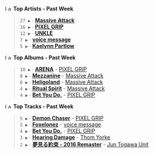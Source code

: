 <!--START_LASTFM_ARTISTS:{"period": "7day", "rows": 5}-->
<a href="https://last.fm" target="_blank"><img src="https://user-images.githubusercontent.com/17434202/215290617-e793598d-d7c9-428f-9975-156db1ba89cc.svg" alt="Last.fm Logo" width="18" height="13"/></a> **Top Artists - Past Week**

> `27 ▶️` ∙ **[Massive Attack](https://www.last.fm/music/Massive+Attack)**<br/>
> `16 ▶️` ∙ **[PIXEL GRIP](https://www.last.fm/music/PIXEL+GRIP)**<br/>
> `12 ▶️` ∙ **[UNKLE](https://www.last.fm/music/UNKLE)**<br/>
> `7 ▶️` ∙ **[voice message](https://www.last.fm/music/voice+message)**<br/>
> `5 ▶️` ∙ **[Kaelynn Partlow](https://www.last.fm/music/Kaelynn+Partlow)**<br/>
<!--END_LASTFM_ARTISTS-->

<!--START_LASTFM_ALBUMS:{"period": "7day", "rows": 5}-->
<a href="https://last.fm" target="_blank"><img src="https://user-images.githubusercontent.com/17434202/215290617-e793598d-d7c9-428f-9975-156db1ba89cc.svg" alt="Last.fm Logo" width="18" height="13"/></a> **Top Albums - Past Week**

> `10 ▶️` ∙ **[ARENA](https://www.last.fm/music/PIXEL+GRIP/ARENA)** - [PIXEL GRIP](https://www.last.fm/music/PIXEL+GRIP)<br/>
> `8 ▶️` ∙ **[Mezzanine](https://www.last.fm/music/Massive+Attack/Mezzanine)** - [Massive Attack](https://www.last.fm/music/Massive+Attack)<br/>
> `6 ▶️` ∙ **[Heligoland](https://www.last.fm/music/Massive+Attack/Heligoland)** - [Massive Attack](https://www.last.fm/music/Massive+Attack)<br/>
> `4 ▶️` ∙ **[Ritual Spirit](https://www.last.fm/music/Massive+Attack/Ritual+Spirit)** - [Massive Attack](https://www.last.fm/music/Massive+Attack)<br/>
> `4 ▶️` ∙ **[Bet You Do.](https://www.last.fm/music/PIXEL+GRIP/Bet+You+Do.)** - [PIXEL GRIP](https://www.last.fm/music/PIXEL+GRIP)<br/>
<!--END_LASTFM_ALBUMS-->

<!--START_LASTFM_TRACKS:{"period": "7day", "rows": 5}-->
<a href="https://last.fm" target="_blank"><img src="https://user-images.githubusercontent.com/17434202/215290617-e793598d-d7c9-428f-9975-156db1ba89cc.svg" alt="Last.fm Logo" width="18" height="13"/></a> **Top Tracks - Past Week**

> `5 ▶️` ∙ **[Demon Chaser](https://www.last.fm/music/PIXEL+GRIP/_/Demon+Chaser)** - [PIXEL GRIP](https://www.last.fm/music/PIXEL+GRIP)<br/>
> `5 ▶️` ∙ **[Foxelonez](https://www.last.fm/music/voice+message/_/Foxelonez)** - [voice message](https://www.last.fm/music/voice+message)<br/>
> `4 ▶️` ∙ **[Bet You Do.](https://www.last.fm/music/PIXEL+GRIP/_/Bet+You+Do.)** - [PIXEL GRIP](https://www.last.fm/music/PIXEL+GRIP)<br/>
> `3 ▶️` ∙ **[Hearing Damage](https://www.last.fm/music/Thom+Yorke/_/Hearing+Damage)** - [Thom Yorke](https://www.last.fm/music/Thom+Yorke)<br/>
> `2 ▶️` ∙ **[夢見る約束 - 2016 Remaster](https://www.last.fm/music/Jun+Togawa+Unit/_/%E5%A4%A2%E8%A6%8B%E3%82%8B%E7%B4%84%E6%9D%9F+-+2016+Remaster)** - [Jun Togawa Unit](https://www.last.fm/music/Jun+Togawa+Unit)<br/>
<!--END_LASTFM_TRACKS-->